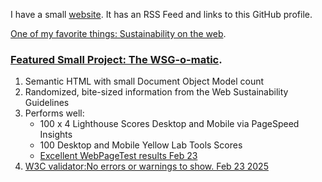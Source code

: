 I have a small [website](https://morganwebdev.org). It has an RSS Feed and links to this GitHub profile.

[One of my favorite things: Sustainability on the web](https://github.com/w3c/sustainableweb-wsg).

### [Featured Small Project: The WSG-o-matic](https://wsg-o-matic.netlify.app/).

1. Semantic HTML with small Document Object Model count
2. Randomized, bite-sized information from the Web Sustainability Guidelines
3. Performs well:
   * 100 x 4 Lighthouse Scores Desktop and Mobile via PageSpeed Insights
   * 100 Desktop and Mobile Yellow Lab Tools Scores
   * [Excellent WebPageTest results Feb 23](https://www.webpagetest.org/result/250223_BiDcRJ_6NS/)
4. [W3C validator:No errors or warnings to show. Feb 23 2025](https://validator.w3.org/nu/?showoutline=yes&showimagereport=yes&doc=https%3A%2F%2Fwsg-o-matic.netlify.app%2F)   
